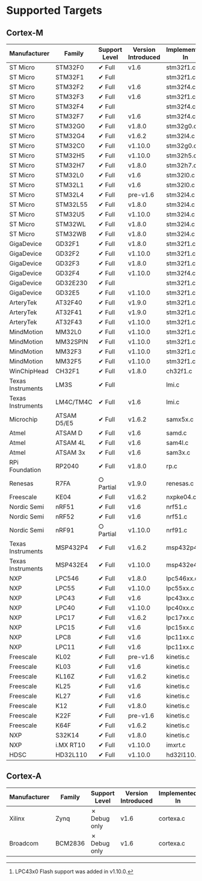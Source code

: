 # Supported Targets

## Cortex-M

| Manufacturer      | Family      | Support Level | Version Introduced | Implemented In | Notes
|-------------------|-------------|---------------|--------------------|----------------|------
| ST Micro          | STM32F0     | ✔ Full        | v1.6               | stm32f1.c      |
| ST Micro          | STM32F1     | ✔ Full        |                    | stm32f1.c      |
| ST Micro          | STM32F2     | ✔ Full        | v1.6               | stm32f4.c      |
| ST Micro          | STM32F3     | ✔ Full        | v1.6               | stm32f1.c      |
| ST Micro          | STM32F4     | ✔ Full        |                    | stm32f4.c      |
| ST Micro          | STM32F7     | ✔ Full        | v1.6               | stm32f4.c      |
| ST Micro          | STM32G0     | ✔ Full        | v1.8.0             | stm32g0.c      |
| ST Micro          | STM32G4     | ✔ Full        | v1.6.2             | stm32l4.c      |
| ST Micro          | STM32C0     | ✔ Full        | v1.10.0            | stm32g0.c      |
| ST Micro          | STM32H5     | ✔ Full        | v1.10.0            | stm32h5.c      |
| ST Micro          | STM32H7     | ✔ Full        | v1.8.0             | stm32h7.c      |
| ST Micro          | STM32L0     | ✔ Full        | v1.6               | stm32l0.c      |
| ST Micro          | STM32L1     | ✔ Full        | v1.6               | stm32l0.c      |
| ST Micro          | STM32L4     | ✔ Full        | pre-v1.6           | stm32l4.c      |
| ST Micro          | STM32L55    | ✔ Full        | v1.8.0             | stm32l4.c      |
| ST Micro          | STM32U5     | ✔ Full        | v1.10.0            | stm32l4.c      |
| ST Micro          | STM32WL     | ✔ Full        | v1.8.0             | stm32l4.c      |
| ST Micro          | STM32WB     | ✔ Full        | v1.8.0             | stm32l4.c      |
| GigaDevice        | GD32F1      | ✔ Full        | v1.8.0             | stm32f1.c      |
| GigaDevice        | GD32F2      | ✔ Full        | v1.10.0            | stm32f1.c      |
| GigaDevice        | GD32F3      | ✔ Full        | v1.8.0             | stm32f1.c      |
| GigaDevice        | GD32F4      | ✔ Full        | v1.10.0            | stm32f4.c      |
| GigaDevice        | GD32E230    | ✔ Full        |                    | stm32f1.c      |
| GigaDevice        | GD32E5      | ✔ Full        | v1.10.0            | stm32f1.c      |
| ArteryTek         | AT32F40     | ✔ Full        | v1.9.0             | stm32f1.c      |
| ArteryTek         | AT32F41     | ✔ Full        | v1.9.0             | stm32f1.c      |
| ArteryTek         | AT32F43     | ✔ Full        | v1.10.0            | stm32f1.c      |
| MindMotion        | MM32L0      | ✔ Full        | v1.10.0            | stm32f1.c      |
| MindMotion        | MM32SPIN    | ✔ Full        | v1.10.0            | stm32f1.c      |
| MindMotion        | MM32F3      | ✔ Full        | v1.10.0            | stm32f1.c      |
| MindMotion        | MM32F5      | ✔ Full        | v1.10.0            | stm32f1.c      |
| WinChipHead       | CH32F1      | ✔ Full        | v1.8.0             | ch32f1.c       |
| Texas Instruments | LM3S        | ✔ Full        |                    | lmi.c          |
| Texas Instruments | LM4C/TM4C   | ✔ Full        | v1.6               | lmi.c          |
| Microchip         | ATSAM D5/E5 | ✔ Full        | v1.6.2             | samx5x.c       |
| Atmel             | ATSAM D     | ✔ Full        | v1.6               | samd.c         |
| Atmel             | ATSAM 4L    | ✔ Full        | v1.6               | sam4l.c        |
| Atmel             | ATSAM 3x    | ✔ Full        | v1.6               | sam3x.c        |
| RPi Foundation    | RP2040      | ✔ Full        | v1.8.0             | rp.c           |
| Renesas           | R7FA        | ○ Partial     | v1.9.0             | renesas.c      |
| Freescale         | KE04        | ✔ Full        | v1.6.2             | nxpke04.c      |
| Nordic Semi       | nRF51       | ✔ Full        | v1.6               | nrf51.c        |
| Nordic Semi       | nRF52       | ✔ Full        | v1.6               | nrf51.c        |
| Nordic Semi       | nRF91       | ○ Partial     | v1.10.0            | nrf91.c        |
| Texas Instruments | MSP432P4    | ✔ Full        | v1.6.2             | msp432p4.c     |
| Texas Instruments | MSP432E4    | ✔ Full        | v1.10.0            | msp432e4.c     |
| NXP               | LPC546      | ✔ Full        | v1.8.0             | lpc546xx.c     |
| NXP               | LPC55       | ✔ Full        | v1.10.0            | lpc55xx.c      |
| NXP               | LPC43       | ✔ Full        | v1.6               | lpc43xx.c      | [^1]
| NXP               | LPC40       | ✔ Full        | v1.10.0            | lpc40xx.c      |
| NXP               | LPC17       | ✔ Full        | v1.6.2             | lpc17xx.c      |
| NXP               | LPC15       | ✔ Full        | v1.6               | lpc15xx.c      |
| NXP               | LPC8        | ✔ Full        | v1.6               | lpc11xx.c      |
| NXP               | LPC11       | ✔ Full        | v1.6               | lpc11xx.c      |
| Freescale         | KL02        | ✔ Full        | pre-v1.6           | kinetis.c      |
| Freescale         | KL03        | ✔ Full        | v1.6               | kinetis.c      |
| Freescale         | KL16Z       | ✔ Full        | v1.6.2             | kinetis.c      |
| Freescale         | KL25        | ✔ Full        | v1.6               | kinetis.c      |
| Freescale         | KL27        | ✔ Full        | v1.6               | kinetis.c      |
| Freescale         | K12         | ✔ Full        | v1.8.0             | kinetis.c      |
| Freescale         | K22F        | ✔ Full        | pre-v1.6           | kinetis.c      |
| Freescale         | K64F        | ✔ Full        | v1.6.2             | kinetis.c      |
| NXP               | S32K14      | ✔ Full        | v1.8.0             | kinetis.c      |
| NXP               | i.MX RT10   | ✔ Full        | v1.10.0            | imxrt.c        |
| HDSC              | HD32L110    | ✔ Full        | v1.10.0            | hd32l110.c     |

[^1]: LPC43x0 Flash support was added in v1.10.0.

## Cortex-A

| Manufacturer      | Family      | Support Level | Version Introduced | Implemented In | Notes
|-------------------|-------------|---------------|--------------------|----------------|------
| Xilinx            | Zynq        | ✗ Debug only  | v1.6               | cortexa.c      |
| Broadcom          | BCM2836     | ✗ Debug only  | v1.6               | cortexa.c      |

